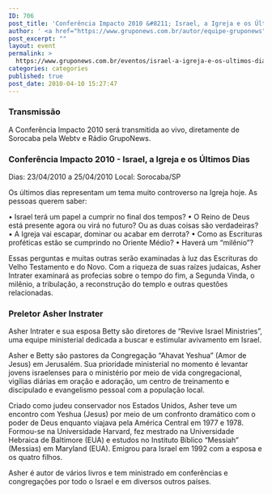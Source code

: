 ```yaml
---
ID: 706
post_title: 'Conferência Impacto 2010 &#8211; Israel, a Igreja e os Últimos Dias'
author: ' <a href="https://www.gruponews.com.br/autor/equipe-gruponews" rel="tag">Equipe GrupoNews</a>'
post_excerpt: ""
layout: event
permalink: >
  https://www.gruponews.com.br/eventos/israel-a-igreja-e-os-ultimos-dias
categories: categories
published: true
post_date: 2010-04-10 15:27:47
---
```

<h3>Transmissão</h3>
A Conferência Impacto 2010 será transmitida ao vivo, diretamente de Sorocaba pela Webtv e Rádio GrupoNews.
<h3>Conferência Impacto 2010 - Israel, a Igreja e os Últimos Dias</h3>
Dias: 23/04/2010 a 25/04/2010
Local: Sorocaba/SP

Os últimos dias representam um tema muito controverso na Igreja hoje.
As pessoas querem saber:

• Israel terá um papel a cumprir no final dos tempos?
• O Reino de Deus está presente agora ou virá no futuro? Ou as duas coisas são verdadeiras?
• A Igreja vai escapar, dominar ou acabar em derrota?
• Como as Escrituras proféticas estão se cumprindo no Oriente Médio?
• Haverá um “milênio”?

Essas perguntas e muitas outras serão examinadas à luz das Escrituras do Velho Testamento e do Novo. Com a riqueza de suas raízes judaicas, Asher Intrater examinará as profecias sobre o tempo do fim, a Segunda Vinda, o milênio, a tribulação, a reconstrução do templo e outras questões relacionadas.
<h3>Preletor Asher Instrater</h3>
Asher Intrater e sua esposa Betty são diretores de “Revive Israel Ministries”, uma equipe ministerial dedicada a buscar e estimular avivamento em Israel.

Asher e Betty são pastores da Congregação “Ahavat Yeshua” (Amor de Jesus) em Jerusalém. Sua prioridade ministerial no momento é levantar jovens israelenses para o ministério por meio de vida congregacional, vigílias diárias em oração e adoração, um centro de treinamento e discipulado e evangelismo pessoal com a população local.

Criado como judeu conservador nos Estados Unidos, Asher teve um encontro com Yeshua (Jesus) por meio de um confronto dramático com o poder de Deus enquanto viajava pela América Central em 1977 e 1978. Formou-se na Universidade Harvard, fez mestrado na Universidade Hebraica de Baltimore (EUA) e estudos no Instituto Bíblico “Messiah” (Messias) em Maryland (EUA). Emigrou para Israel em 1992 com a esposa e os quatro filhos.

Asher é autor de vários livros e tem ministrado em conferências e congregações por todo o Israel e em diversos outros países.